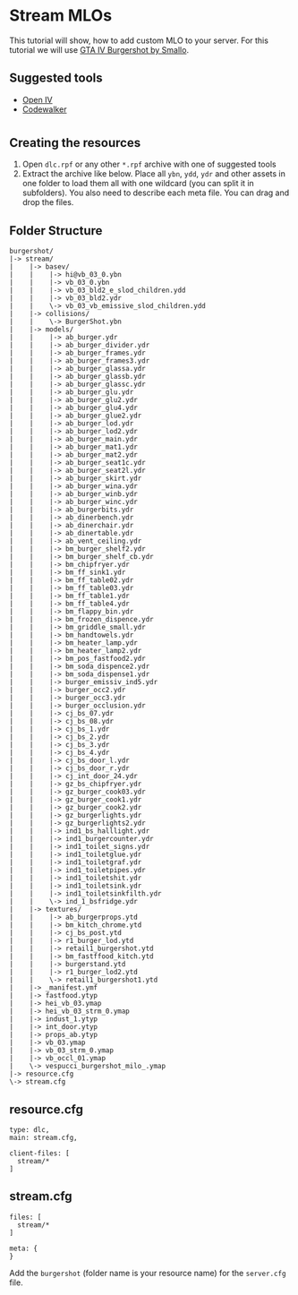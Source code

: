 # Stream MLOs
This tutorial will show, how to add custom MLO to your server. For this tutorial we will use [GTA IV Burgershot by Smallo](https://www.gta5-mods.com/maps/gtaiv-burgershot-interior-sp-and-fivem).

## Suggested tools 
- [Open IV](https://openiv.com/)
- [Codewalker](https://www.gta5-mods.com/tools/codewalker-gtav-interactive-3d-map)
#
## Creating the resources 
1. Open ```dlc.rpf``` or any other ```*.rpf``` archive with one of suggested tools 
2. Extract the archive like below. Place all ```ybn```, ```ydd```, ```ydr``` and other assets in one folder to load them all with one wildcard (you can split it in subfolders). You also need to describe each meta file. You can drag and drop the files.

## **Folder Structure**
```
burgershot/
|-> stream/
|    |-> basev/
|    |    |-> hi@vb_03_0.ybn
|    |    |-> vb_03_0.ybn
|    |    |-> vb_03_bld2_e_slod_children.ydd
|    |    |-> vb_03_bld2.ydr
|    |    \-> vb_03_vb_emissive_slod_children.ydd
|    |-> collisions/
|    |    \-> BurgerShot.ybn
|    |-> models/
|    |    |-> ab_burger.ydr
|    |    |-> ab_burger_divider.ydr
|    |    |-> ab_burger_frames.ydr
|    |    |-> ab_burger_frames3.ydr
|    |    |-> ab_burger_glassa.ydr
|    |    |-> ab_burger_glassb.ydr
|    |    |-> ab_burger_glassc.ydr
|    |    |-> ab_burger_glu.ydr
|    |    |-> ab_burger_glu2.ydr
|    |    |-> ab_burger_glu4.ydr
|    |    |-> ab_burger_glue2.ydr
|    |    |-> ab_burger_lod.ydr
|    |    |-> ab_burger_lod2.ydr
|    |    |-> ab_burger_main.ydr
|    |    |-> ab_burger_mat1.ydr
|    |    |-> ab_burger_mat2.ydr
|    |    |-> ab_burger_seat1c.ydr
|    |    |-> ab_burger_seat2l.ydr
|    |    |-> ab_burger_skirt.ydr
|    |    |-> ab_burger_wina.ydr
|    |    |-> ab_burger_winb.ydr
|    |    |-> ab_burger_winc.ydr
|    |    |-> ab_burgerbits.ydr
|    |    |-> ab_dinerbench.ydr
|    |    |-> ab_dinerchair.ydr
|    |    |-> ab_dinertable.ydr
|    |    |-> ab_vent_ceiling.ydr
|    |    |-> bm_burger_shelf2.ydr
|    |    |-> bm_burger_shelf_cb.ydr
|    |    |-> bm_chipfryer.ydr
|    |    |-> bm_ff_sink1.ydr
|    |    |-> bm_ff_table02.ydr
|    |    |-> bm_ff_table03.ydr
|    |    |-> bm_ff_table1.ydr
|    |    |-> bm_ff_table4.ydr
|    |    |-> bm_flappy_bin.ydr
|    |    |-> bm_frozen_dispence.ydr
|    |    |-> bm_griddle_small.ydr
|    |    |-> bm_handtowels.ydr
|    |    |-> bm_heater_lamp.ydr
|    |    |-> bm_heater_lamp2.ydr
|    |    |-> bm_pos_fastfood2.ydr
|    |    |-> bm_soda_dispence2.ydr
|    |    |-> bm_soda_dispense1.ydr
|    |    |-> burger_emissiv_ind5.ydr
|    |    |-> burger_occ2.ydr
|    |    |-> burger_occ3.ydr
|    |    |-> burger_occlusion.ydr
|    |    |-> cj_bs_07.ydr
|    |    |-> cj_bs_08.ydr
|    |    |-> cj_bs_1.ydr
|    |    |-> cj_bs_2.ydr
|    |    |-> cj_bs_3.ydr
|    |    |-> cj_bs_4.ydr
|    |    |-> cj_bs_door_l.ydr
|    |    |-> cj_bs_door_r.ydr
|    |    |-> cj_int_door_24.ydr
|    |    |-> gz_bs_chipfryer.ydr
|    |    |-> gz_burger_cook03.ydr
|    |    |-> gz_burger_cook1.ydr
|    |    |-> gz_burger_cook2.ydr
|    |    |-> gz_burgerlights.ydr
|    |    |-> gz_burgerlights2.ydr
|    |    |-> ind1_bs_halllight.ydr
|    |    |-> ind1_burgercounter.ydr
|    |    |-> ind1_toilet_signs.ydr
|    |    |-> ind1_toiletglue.ydr
|    |    |-> ind1_toiletgraf.ydr
|    |    |-> ind1_toiletpipes.ydr
|    |    |-> ind1_toiletshit.ydr
|    |    |-> ind1_toiletsink.ydr
|    |    |-> ind1_toiletsinkfilth.ydr
|    |    \-> ind_1_bsfridge.ydr
|    |-> textures/
|    |    |-> ab_burgerprops.ytd
|    |    |-> bm_kitch_chrome.ytd
|    |    |-> cj_bs_post.ytd
|    |    |-> r1_burger_lod.ytd
|    |    |-> retail1_burgershot.ytd
|    |    |-> bm_fastffood_kitch.ytd
|    |    |-> burgerstand.ytd
|    |    |-> r1_burger_lod2.ytd
|    |    \-> retail1_burgershot1.ytd
|    |-> _manifest.ymf
|    |-> fastfood.ytyp
|    |-> hei_vb_03.ymap
|    |-> hei_vb_03_strm_0.ymap
|    |-> indust_1.ytyp
|    |-> int_door.ytyp
|    |-> props_ab.ytyp
|    |-> vb_03.ymap
|    |-> vb_03_strm_0.ymap
|    |-> vb_occl_01.ymap
|    \-> vespucci_burgershot_milo_.ymap
|-> resource.cfg
\-> stream.cfg
```

## **resource.cfg** 
```
type: dlc,
main: stream.cfg,

client-files: [
  stream/*
]
```

## **stream.cfg**
```
files: [
  stream/*
]

meta: {
}
```

Add the ```burgershot``` (folder name is your resource name) for the ```server.cfg``` file.